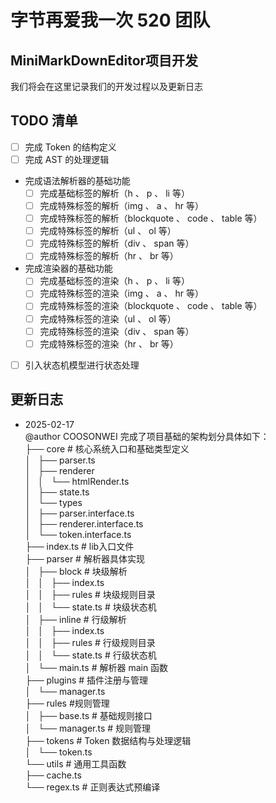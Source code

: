 # 字节再爱我一次 520 团队
## MiniMarkDownEditor项目开发
我们将会在这里记录我们的开发过程以及更新日志

## TODO 清单
- [ ] 完成 Token 的结构定义
- [ ] 完成 AST 的处理逻辑 
- 完成语法解析器的基础功能
    - [ ] 完成基础标签的解析（h 、 p 、 li 等）
    - [ ] 完成特殊标签的解析（img 、 a 、 hr 等）
    - [ ] 完成特殊标签的解析（blockquote 、 code 、 table 等）
    - [ ] 完成特殊标签的解析（ul 、 ol 等）
    - [ ] 完成特殊标签的解析（div 、 span 等）
    - [ ] 完成特殊标签的解析（hr 、 br 等）

- 完成渲染器的基础功能
    - [ ] 完成基础标签的渲染（h 、 p 、 li 等）
    - [ ] 完成特殊标签的渲染（img 、 a 、 hr 等）
    - [ ] 完成特殊标签的渲染（blockquote 、 code 、 table 等）
    - [ ] 完成特殊标签的渲染（ul 、 ol 等）
    - [ ] 完成特殊标签的渲染（div 、 span 等）
    - [ ] 完成特殊标签的渲染（hr 、 br 等）

- [ ] 引入状态机模型进行状态处理

## 更新日志
- 2025-02-17 <br>
  @author COOSONWEI 完成了项目基础的架构划分具体如下：<br>
├── core # 核心系统入口和基础类型定义 <br>
│   ├── parser.ts <br>
│   ├── renderer <br>
│   │   └── htmlRender.ts <br>
│   ├── state.ts <br>
│   └── types <br>
│       ├── parser.interface.ts <br>
│       ├── renderer.interface.ts <br>
│       └── token.interface.ts <br>
├── index.ts # lib入口文件 <br>
├── parser # 解析器具体实现 <br>
│   ├── block # 块级解析 <br>
│   │   ├── index.ts <br>
│   │   ├── rules # 块级规则目录 <br>
│   │   └── state.ts # 块级状态机 <br>
│   ├── inline # 行级解析 <br>
│   │   ├── index.ts <br>
│   │   ├── rules # 行级规则目录 <br>
│   │   └── state.ts # 行级状态机 <br>
│   └── main.ts # 解析器 main 函数<br>
├── plugins # 插件注册与管理 <br>
│   └── manager.ts <br>
├── rules #规则管理 <br>
│   ├── base.ts # 基础规则接口<br>
│   └── manager.ts # 规则管理<br>
├── tokens # Token 数据结构与处理逻辑<br>
│   └── token.ts <br>
└── utils # 通用工具函数<br>
    ├── cache.ts <br>
    └── regex.ts # 正则表达式预编译<br>
